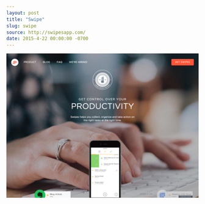 ```yaml
---
layout: post
title: "Swipe"
slug: swipe
source: http://swipesapp.com/
date: 2015-4-22 00:00:00 -0700
---
```


<img src="/screenshots/swipe.jpg">

